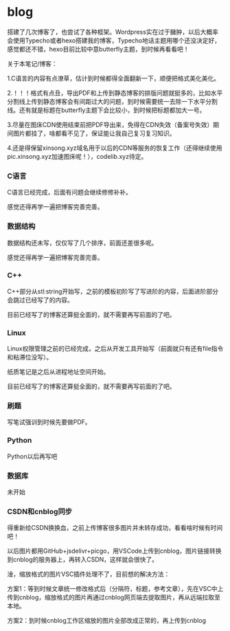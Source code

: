 # blog

搭建了几次博客了，也尝试了各种框架。Wordpress实在过于臃肿，以后大概率会使用Typecho或者hexo搭建我的博客，Typecho地话主题用哪个还没决定好，感觉都还不错，hexo目前比较中意butterfly主题，到时候再看看吧！

关于本笔记/博客：

1.C语言的内容有点潦草，估计到时候都得全面翻新一下，顺便把格式美化美化。

2.！！！格式有点丑，导出PDF和上传到静态博客的排版问题就挺多的，比如水平分割线上传到静态博客会有间距过大的问题，到时候需要统一去除一下水平分割线。还有就是标题在butterfly主题下会比较小，到时候把标题都加大一号。

3.尽量在图床CDN使用结束前把PDF导出来，免得在CDN失效（备案号失效）期间图片都挂了，啥都看不见了，保证能让我自己复习复习知识。

4.还是得保留xinsong.xyz域名用于以后的CDN等服务的恢复工作（还得继续使用pic.xinsong.xyz加速图床呢！），codelib.xyz待定。



### C语言

C语言已经完成，后面有问题会继续修修补补。

感觉还得再学一遍把博客完善完善。



### 数据结构

数据结构还未写，仅仅写了几个排序，前面还差很多呢。

感觉还得再学一遍把博客完善完善。



### C++

C++部分从stl:string开始写，之前的模板初阶写了写进阶的内容，后面进阶部分会跳过已经写了的内容。

目前已经写了的博客还算挺全面的，就不需要再写前面的了吧。



### Linux

Linux权限管理之前的已经完成，之后从开发工具开始写（前面就只有还有file指令和粘滞位没写）。

纸质笔记是之后从进程地址空间开始。

目前已经写了的博客还算挺全面的，就不需要再写前面的了吧。



### 刷题

写笔试强训到时候先要做PDF。



### Python

Python以后再写吧



### 数据库

未开始





### CSDN和cnblog同步

得重新给CSDN换换血，之前上传博客很多图片并未转存成功，看看啥时候有时间吧！



以后图片都用GitHub+jsdelivr+picgo，用VSCode上传到cnblog，图片链接转换到cnblog的服务器上，再转入CSDN，这样就会很快了。

淦，缩放格式的图片VSC插件处理不了，目前想的解决方法：

方案1：等到时候文章统一修改格式后（分隔符，标题，参考文章），先在VSC中上传到cnblog，缩放格式的图片再通过cnblog网页端去提取图片，再从远端拉取至本地。

方案2：到时候cnblog工作区缩放的图片全部改成正常的，再上传到cnblog
